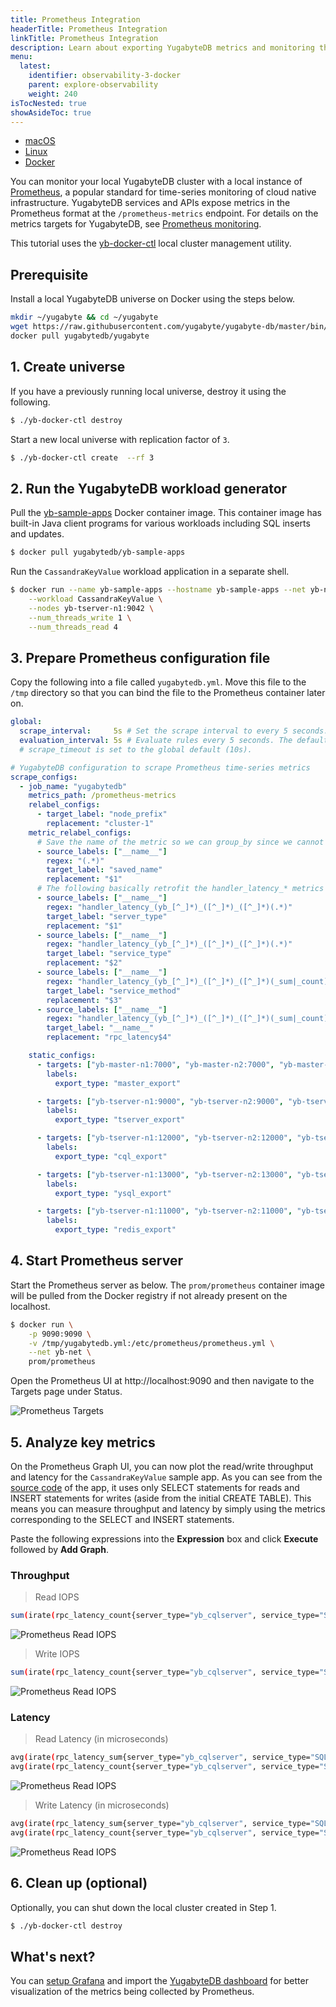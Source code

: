 ```yaml
---
title: Prometheus Integration
headerTitle: Prometheus Integration
linkTitle: Prometheus Integration 
description: Learn about exporting YugabyteDB metrics and monitoring the cluster with Prometheus.
menu:
  latest:
    identifier: observability-3-docker
    parent: explore-observability
    weight: 240
isTocNested: true
showAsideToc: true
---
```


<ul class="nav nav-tabs-alt nav-tabs-yb">

  <li >
    <a href="/latest/explore/observability/prometheus-integration/macos" class="nav-link">
      <i class="fab fa-apple" aria-hidden="true"></i>
      macOS
    </a>
  </li>

  <li >
    <a href="/latest/explore/observability/prometheus-integration/linux" class="nav-link">
      <i class="fab fa-linux" aria-hidden="true"></i>
      Linux
    </a>
  </li>

  <li >
    <a href="/latest/explore/observability/prometheus-integration/docker" class="nav-link active">
      <i class="fab fa-docker" aria-hidden="true"></i>
      Docker
    </a>
  </li>
<!--
  <li >
    <a href="/latest/explore/observability/kubernetes" class="nav-link">
      <i class="fas fa-cubes" aria-hidden="true"></i>
      Kubernetes
    </a>
  </li>
-->
</ul>

You can monitor your local YugabyteDB cluster with a local instance of [Prometheus](https://prometheus.io/), a popular standard for time-series monitoring of cloud native infrastructure. YugabyteDB services and APIs expose metrics in the Prometheus format at the `/prometheus-metrics` endpoint. For details on the metrics targets for YugabyteDB, see [Prometheus monitoring](../../../reference/configuration/default-ports/#prometheus-monitoring).

This tutorial uses the [yb-docker-ctl](../../../admin/yb-docker-ctl) local cluster management utility.

## Prerequisite

Install a local YugabyteDB universe on Docker using the steps below.

```sh
mkdir ~/yugabyte && cd ~/yugabyte
wget https://raw.githubusercontent.com/yugabyte/yugabyte-db/master/bin/yb-docker-ctl && chmod +x yb-docker-ctl
docker pull yugabytedb/yugabyte
```

## 1. Create universe

If you have a previously running local universe, destroy it using the following.

```sh
$ ./yb-docker-ctl destroy
```

Start a new local universe with replication factor of `3`.

```sh
$ ./yb-docker-ctl create  --rf 3
```

## 2. Run the YugabyteDB workload generator

Pull the [yb-sample-apps](https://github.com/yugabyte/yb-sample-apps) Docker container image. This container image has built-in Java client programs for various workloads including SQL inserts and updates.

```sh
$ docker pull yugabytedb/yb-sample-apps
```

Run the `CassandraKeyValue` workload application in a separate shell.

```sh
$ docker run --name yb-sample-apps --hostname yb-sample-apps --net yb-net yugabytedb/yb-sample-apps \
    --workload CassandraKeyValue \
    --nodes yb-tserver-n1:9042 \
    --num_threads_write 1 \
    --num_threads_read 4
```

## 3. Prepare Prometheus configuration file

Copy the following into a file called `yugabytedb.yml`. Move this file to the `/tmp` directory so that you can bind the file to the Prometheus container later on.

```yaml
global:
  scrape_interval:     5s # Set the scrape interval to every 5 seconds. Default is every 1 minute.
  evaluation_interval: 5s # Evaluate rules every 5 seconds. The default is every 1 minute.
  # scrape_timeout is set to the global default (10s).

# YugabyteDB configuration to scrape Prometheus time-series metrics
scrape_configs:
  - job_name: "yugabytedb"
    metrics_path: /prometheus-metrics
    relabel_configs:
      - target_label: "node_prefix"
        replacement: "cluster-1"
    metric_relabel_configs:
      # Save the name of the metric so we can group_by since we cannot by __name__ directly...
      - source_labels: ["__name__"]
        regex: "(.*)"
        target_label: "saved_name"
        replacement: "$1"
      # The following basically retrofit the handler_latency_* metrics to label format.
      - source_labels: ["__name__"]
        regex: "handler_latency_(yb_[^_]*)_([^_]*)_([^_]*)(.*)"
        target_label: "server_type"
        replacement: "$1"
      - source_labels: ["__name__"]
        regex: "handler_latency_(yb_[^_]*)_([^_]*)_([^_]*)(.*)"
        target_label: "service_type"
        replacement: "$2"
      - source_labels: ["__name__"]
        regex: "handler_latency_(yb_[^_]*)_([^_]*)_([^_]*)(_sum|_count)?"
        target_label: "service_method"
        replacement: "$3"
      - source_labels: ["__name__"]
        regex: "handler_latency_(yb_[^_]*)_([^_]*)_([^_]*)(_sum|_count)?"
        target_label: "__name__"
        replacement: "rpc_latency$4"

    static_configs:
      - targets: ["yb-master-n1:7000", "yb-master-n2:7000", "yb-master-n3:7000"]
        labels:
          export_type: "master_export"

      - targets: ["yb-tserver-n1:9000", "yb-tserver-n2:9000", "yb-tserver-n3:9000"]
        labels:
          export_type: "tserver_export"

      - targets: ["yb-tserver-n1:12000", "yb-tserver-n2:12000", "yb-tserver-n3:12000"]
        labels:
          export_type: "cql_export"

      - targets: ["yb-tserver-n1:13000", "yb-tserver-n2:13000", "yb-tserver-n3:13000"]
        labels:
          export_type: "ysql_export"

      - targets: ["yb-tserver-n1:11000", "yb-tserver-n2:11000", "yb-tserver-n3:11000"]
        labels:
          export_type: "redis_export"
```

## 4. Start Prometheus server

Start the Prometheus server as below. The `prom/prometheus` container image will be pulled from the Docker registry if not already present on the localhost.

```sh
$ docker run \
    -p 9090:9090 \
    -v /tmp/yugabytedb.yml:/etc/prometheus/prometheus.yml \
    --net yb-net \
    prom/prometheus
```

Open the Prometheus UI at http://localhost:9090 and then navigate to the Targets page under Status.

![Prometheus Targets](/images/ce/prom-targets-docker.png)

## 5. Analyze key metrics

On the Prometheus Graph UI, you can now plot the read/write throughput and latency for the `CassandraKeyValue` sample app. As you can see from the [source code](https://github.com/yugabyte/yugabyte-db/blob/master/java/yb-loadtester/src/main/java/com/yugabyte/sample/apps/CassandraKeyValue.java) of the app, it uses only SELECT statements for reads and INSERT statements for writes (aside from the initial CREATE TABLE). This means you can measure throughput and latency by simply using the metrics corresponding to the SELECT and INSERT statements.

Paste the following expressions into the **Expression** box and click **Execute** followed by **Add Graph**.

### Throughput

> Read IOPS

```sh
sum(irate(rpc_latency_count{server_type="yb_cqlserver", service_type="SQLProcessor", service_method="SelectStmt"}[1m]))
```

![Prometheus Read IOPS](/images/ce/prom-read-iops.png)

>  Write IOPS

```sh
sum(irate(rpc_latency_count{server_type="yb_cqlserver", service_type="SQLProcessor", service_method="InsertStmt"}[1m]))
```

![Prometheus Read IOPS](/images/ce/prom-write-iops.png)

### Latency

> Read Latency (in microseconds)

```sh
avg(irate(rpc_latency_sum{server_type="yb_cqlserver", service_type="SQLProcessor", service_method="SelectStmt"}[1m])) /
avg(irate(rpc_latency_count{server_type="yb_cqlserver", service_type="SQLProcessor", service_method="SelectStmt"}[1m]))
```

![Prometheus Read IOPS](/images/ce/prom-read-latency.png)

> Write Latency (in microseconds)

```sh
avg(irate(rpc_latency_sum{server_type="yb_cqlserver", service_type="SQLProcessor", service_method="InsertStmt"}[1m])) /
avg(irate(rpc_latency_count{server_type="yb_cqlserver", service_type="SQLProcessor", service_method="InsertStmt"}[1m]))
```

![Prometheus Read IOPS](/images/ce/prom-write-latency.png)

## 6. Clean up (optional)

Optionally, you can shut down the local cluster created in Step 1.

```sh
$ ./yb-docker-ctl destroy
```

## What's next?
You can [setup Grafana](https://prometheus.io/docs/visualization/grafana/) and import the [YugabyteDB dashboard](https://grafana.com/grafana/dashboards/12620 "YugabyteDB dashboard on grafana.com") for better visualization of the metrics being collected by Prometheus.

